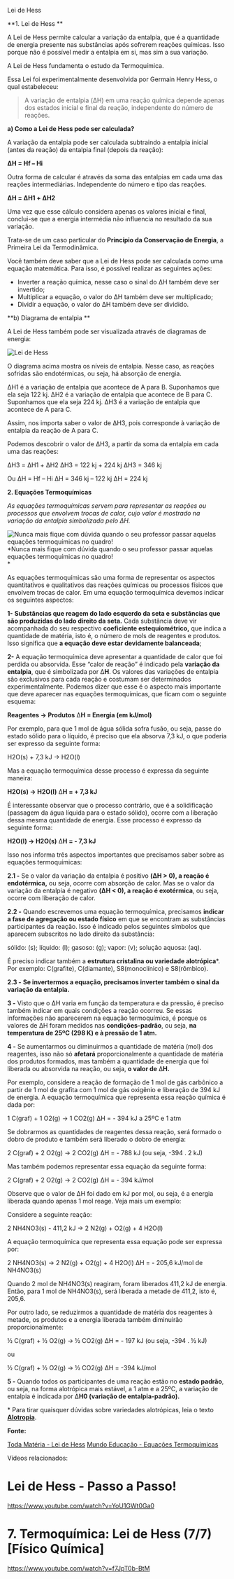 Lei de Hess

**1. Lei de Hess
**

A Lei de Hess permite calcular a variação da entalpia, que é a quantidade de energia presente nas substâncias após sofrerem reações químicas. Isso porque não é possível medir a entalpia em si, mas sim a sua variação.

A Lei de Hess fundamenta o estudo da Termoquímica.

Essa Lei foi experimentalmente desenvolvida por Germain Henry Hess, o qual estabeleceu:

> A variação de entalpia (ΔH) em uma reação química depende apenas dos estados inicial e final da reação, independente do número de reações.

**a) Como a Lei de Hess pode ser calculada?**

A variação da entalpia pode ser calculada subtraindo a entalpia inicial (antes da reação) da entalpia final (depois da reação):

**ΔH = Hf – Hi**

Outra forma de calcular é através da soma das entalpias em cada uma das reações intermediárias. Independente do número e tipo das reações.

**ΔH = ΔH1 + ΔH2**

Uma vez que esse cálculo considera apenas os valores inicial e final, conclui-se que a energia intermédia não influencia no resultado da sua variação.

Trata-se de um caso particular do **Princípio da Conservação de Energia**, a Primeira Lei da Termodinâmica.

Você também deve saber que a Lei de Hess pode ser calculada como uma equação matemática. Para isso, é possível realizar as seguintes ações:

- Inverter a reação química, nesse caso o sinal do ΔH também deve ser invertido;
- Multiplicar a equação, o valor do ΔH também deve ser multiplicado;
- Dividir a equação, o valor do ΔH também deve ser dividido.

**b) Diagrama de entalpia
**

A Lei de Hess também pode ser visualizada através de diagramas de energia:

![Lei de Hess](https://static.planejativo.com/uploads/novas/39892ccd3faf6c616b9784c42701e711.jpg)

O diagrama acima mostra os níveis de entalpia. Nesse caso, as reações sofridas são endotérmicas, ou seja, há absorção de energia.

ΔH1 é a variação de entalpia que acontece de A para B. Suponhamos que ela seja 122 kj.
ΔH2 é a variação de entalpia que acontece de B para C. Suponhamos que ela seja 224 kj.
ΔH3 é a variação de entalpia que acontece de A para C.

Assim, nos importa saber o valor de ΔH3, pois corresponde à variação de entalpia da reação de A para C.

Podemos descobrir o valor de ΔH3, a partir da soma da entalpia em cada uma das reações:

ΔH3 = ΔH1 + ΔH2
ΔH3 = 122 kj + 224 kj
ΔH3 = 346 kj

Ou ΔH = Hf – Hi
ΔH = 346 kj – 122 kj
ΔH = 224 kj



**2. Equações Termoquímicas**

*As equações termoquímicas servem para representar as reações ou processos que envolvem trocas de calor, cujo valor é mostrado na variação da entalpia simbolizada pelo ΔH.*

![Nunca mais fique com dúvida quando o seu professor passar aquelas equações termoquímicas no quadro!](https://static.planejativo.com/uploads/novas/190d44e9c46fa976efa8ac41458be2e8.jpg)
*Nunca mais fique com dúvida quando o seu professor passar aquelas equações termoquímicas no quadro!  
*

As equações termoquímicas são uma forma de representar os aspectos quantitativos e qualitativos das reações químicas ou processos físicos que envolvem trocas de calor. Em uma equação termoquímica devemos indicar os seguintes aspectos:

**1-** **Substâncias que reagem do lado esquerdo da seta e substâncias que são produzidas do lado direito da seta.** Cada substância deve vir acompanhada do seu respectivo **coeficiente estequiométrico,** que indica a quantidade de matéria, isto é, o número de mols de reagentes e produtos. Isso significa que **a equação deve estar devidamente balanceada**;

**2-** A equação termoquímica deve apresentar a quantidade de calor que foi perdida ou absorvida. Esse “calor de reação” é indicado pela **variação da entalpia**, que é simbolizada por Δ**H**. Os valores das variações de entalpia são exclusivos para cada reação e costumam ser determinados experimentalmente. Podemos dizer que esse é o aspecto mais importante que deve aparecer nas equações termoquímicas, que ficam com o seguinte esquema:

**Reagentes → Produtos**         Δ**H = Energia (em kJ/mol)**

Por exemplo, para que 1 mol de água sólida sofra fusão, ou seja, passe do estado sólido para o líquido, é preciso que ela absorva 7,3 kJ, o que poderia ser expresso da seguinte forma:

H2O(s) + 7,3 kJ → H2O(l)

Mas a equação termoquímica desse processo é expressa da seguinte maneira:

**H2O(s) → H2O(l)**            Δ**H = + 7,3 kJ**

É interessante observar que o processo contrário, que é a solidificação (passagem da água líquida para o estado sólido), ocorre com a liberação dessa mesma quantidade de energia. Esse processo é expresso da seguinte forma:

**H2O(l) → H2O(s)**            Δ**H = - 7,3 kJ**

Isso nos informa três aspectos importantes que precisamos saber sobre as equações termoquímicas:

**2.1 -** Se o valor da variação da entalpia é positivo **(**Δ**H > 0), a reação é endotérmica,** ou seja, ocorre com absorção de calor. Mas se o valor da variação da entalpia é negativo **(**Δ**H < 0), a reação é exotérmica**, ou seja, ocorre com liberação de calor.

**2.2 -** Quando escrevemos uma equação termoquímica, precisamos **indicar a fase de agregação ou estado físico** em que se encontram as substâncias participantes da reação. Isso é indicado pelos seguintes símbolos que aparecem subscritos no lado direito da substância:

sólido: (s);
líquido: (l);
gasoso: (g);
vapor: (v);
solução aquosa: (aq).

É preciso indicar também a **estrutura cristalina ou variedade alotrópica***. Por exemplo: C(grafite), C(diamante), S8(monoclínico) e S8(rômbico).

**2.3 -** **Se invertermos a equação, precisamos inverter também o sinal da variação da entalpia.**

**3 -** Visto que o ΔH varia em função da temperatura e da pressão, é preciso também indicar em quais condições a reação ocorreu. Se essas informações não aparecerem na equação termoquímica, é porque os valores de ΔH foram medidos nas **condições-padrão**, ou seja, **na temperatura de 25ºC (298 K) e à pressão de 1 atm.**

**4 -** Se aumentarmos ou diminuirmos a quantidade de matéria (mol) dos reagentes, isso não só **afetará** proporcionalmente a quantidade de matéria dos produtos formados, mas também a quantidade de energia que foi liberada ou absorvida na reação, ou seja, **o valor de** Δ**H.**

Por exemplo, considere a reação de formação de 1 mol de gás carbônico a partir de 1 mol de grafita com 1 mol de gás oxigênio e liberação de 394 kJ de energia. A equação termoquímica que representa essa reação química é dada por:

1 C(graf) + 1 O2(g) → 1 CO2(g) ΔH = - 394 kJ a 25ºC e 1 atm

Se dobrarmos as quantidades de reagentes dessa reação, será formado o dobro de produto e também será liberado o dobro de energia:

2 C(graf) + 2 O2(g) → 2 CO2(g) ΔH = - 788 kJ (ou seja, -394 . 2 kJ)

Mas também podemos representar essa equação da seguinte forma:

2 C(graf) + 2 O2(g) → 2 CO2(g) ΔH = - 394 kJ/mol

Observe que o valor de ΔH foi dado em kJ por mol, ou seja, é a energia liberada quando apenas 1 mol reage. Veja mais um exemplo:

Considere a seguinte reação:

2 NH4NO3(s) - 411,2 kJ → 2 N2(g) + O2(g) + 4 H2O(l)

A equação termoquímica que representa essa equação pode ser expressa por:

2 NH4NO3(s) → 2 N2(g) + O2(g) + 4 H2O(l) ΔH = - 205,6 kJ/mol de NH4NO3(s)

Quando 2 mol de NH4NO3(s) reagiram, foram liberados 411,2 kJ de energia. Então, para 1 mol de NH4NO3(s), será liberada a metade de 411,2, isto é, 205,6.

Por outro lado, se reduzirmos a quantidade de matéria dos reagentes à metade, os produtos e a energia liberada também diminuirão proporcionalmente:

½ C(graf) + ½ O2(g) → ½ CO2(g) ΔH = - 197 kJ (ou seja, -394 . ½ kJ)

ou

½ C(graf) + ½ O2(g) → ½ CO2(g) ΔH = -394 kJ/mol

**5 -** Quando todos os participantes de uma reação estão no **estado padrão**, ou seja, na forma alotrópica mais estável, a 1 atm e a 25ºC, a variação de entalpia é indicada por Δ**H0 (variação de entalpia-padrão).**

\* Para tirar quaisquer dúvidas sobre variedades alotrópicas, leia o texto **[Alotropia](https://mundoeducacao.uol.com.br/quimica/alotropia.htm)**.



**Fonte:**

[Toda Matéria - Lei de Hess](https://www.todamateria.com.br/lei-de-hess/)
[Mundo Educação - ](https://mundoeducacao.uol.com.br/quimica/equacoes-termoquimicas.htm)[Equações Termoquímicas](https://mundoeducacao.uol.com.br/quimica/equacoes-termoquimicas.htm)

Vídeos relacionados:

# Lei de Hess - Passo a Passo!

https://www.youtube.com/watch?v=YoU1GWt0Ga0

# 7. Termoquímica: Lei de Hess (7/7) [Físico Química]

https://www.youtube.com/watch?v=f7JpT0b-BtM

